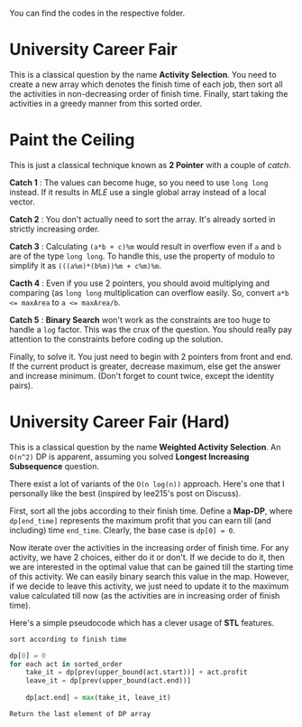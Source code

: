 You can find the codes in the respective folder.

# University Career Fair
This is a classical question by the name **Activity Selection**. You need to create a new array which denotes the finish time of each job, then sort all the activities in non-decreasing order of finish time. Finally, start taking the activities in a greedy manner from this sorted order.

# Paint the Ceiling
This is just a classical technique known as **2 Pointer** with a couple of _catch_.

**Catch 1** : The values can become huge, so you need to use `long long` instead. If it results in _MLE_ use a single global array instead of a local vector.

**Catch 2** : You don't actually need to sort the array. It's already sorted in strictly increasing order.

**Catch 3** : Calculating `(a*b + c)%m` would result in overflow even if `a` and `b` are of the type `long long`. To handle this, use the property of modulo to simplify it as `(((a%m)*(b%m))%m + c%m)%m`.

**Cacth 4** : Even if you use 2 pointers, you should avoid multiplying and comparing (as `long long` multiplication can overflow easily. So, convert `a*b <= maxArea` to `a <= maxArea/b`.

**Catch 5** : **Binary Search** won't work as the constraints are too huge to handle a `log` factor. This was the crux of the question. You should really pay attention to the constraints before coding up the solution.

Finally, to solve it. You just need to begin with 2 pointers from front and end. If the current product is greater, decrease maximum, else get the answer and increase minimum. (Don't forget to count twice, except the identity pairs).

# University Career Fair (Hard)
This is a classical question by the name **Weighted Activity Selection**. An `O(n^2)` DP is apparent, assuming you solved **Longest Increasing Subsequence** question.

There exist a lot of variants of the `O(n log(n))` approach. Here's one that I personally like the best (inspired by lee215's post on Discuss).

First, sort all the jobs according to their finish time. Define a **Map-DP**, where `dp[end_time]` represents the maximum profit that you can earn till (and including) time `end_time`. Clearly, the base case is `dp[0] = 0`.

Now iterate over the activities in the increasing order of finish time. For any activity, we have 2 choices, either do it or don't. If we decide to do it, then we are interested in the optimal value that can be gained till the starting time of this activity. We can easily binary search this value in the map. However, if we decide to leave this activity, we just need to update it to the maximum value calculated till now (as the activities are in increasing order of finish time).

Here's a simple pseudocode which has a clever usage of **STL** features.

```python
sort according to finish time

dp[0] = 0
for each act in sorted_order
	take_it = dp[prev(upper_bound(act.start))] + act.profit
	leave_it = dp[prev(upper_bound(act.end))]
	
	dp[act.end] = max(take_it, leave_it)

Return the last element of DP array
```

